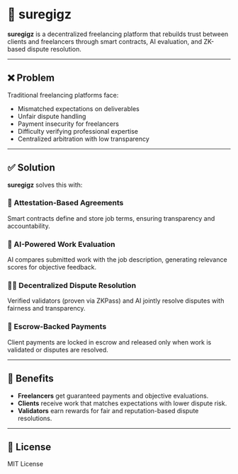 # 🚀 suregigz

**suregigz** is a decentralized freelancing platform that rebuilds trust between clients and freelancers through smart contracts, AI evaluation, and ZK-based dispute resolution.

---

## ❌ Problem

Traditional freelancing platforms face:

- Mismatched expectations on deliverables
- Unfair dispute handling
- Payment insecurity for freelancers
- Difficulty verifying professional expertise
- Centralized arbitration with low transparency

---

## ✅ Solution

**suregigz** solves this with:

### 🔐 Attestation-Based Agreements  
Smart contracts define and store job terms, ensuring transparency and accountability.

### 🤖 AI-Powered Work Evaluation  
AI compares submitted work with the job description, generating relevance scores for objective feedback.

### 🧑‍⚖️ Decentralized Dispute Resolution  
Verified validators (proven via ZKPass) and AI jointly resolve disputes with fairness and transparency.

### 💸 Escrow-Backed Payments  
Client payments are locked in escrow and released only when work is validated or disputes are resolved.

---

## 🌟 Benefits

- **Freelancers** get guaranteed payments and objective evaluations.
- **Clients** receive work that matches expectations with lower dispute risk.
- **Validators** earn rewards for fair and reputation-based dispute resolutions.

---

## 📄 License

MIT License
